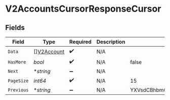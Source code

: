 # V2AccountsCursorResponseCursor


## Fields

| Field                                           | Type                                            | Required                                        | Description                                     | Example                                         |
| ----------------------------------------------- | ----------------------------------------------- | ----------------------------------------------- | ----------------------------------------------- | ----------------------------------------------- |
| `Data`                                          | [][V2Account](../../models/shared/v2account.md) | :heavy_check_mark:                              | N/A                                             |                                                 |
| `HasMore`                                       | *bool*                                          | :heavy_check_mark:                              | N/A                                             | false                                           |
| `Next`                                          | **string*                                       | :heavy_minus_sign:                              | N/A                                             |                                                 |
| `PageSize`                                      | *int64*                                         | :heavy_check_mark:                              | N/A                                             | 15                                              |
| `Previous`                                      | **string*                                       | :heavy_minus_sign:                              | N/A                                             | YXVsdCBhbmQgYSBtYXhpbXVtIG1heF9yZXN1bHRzLol=    |